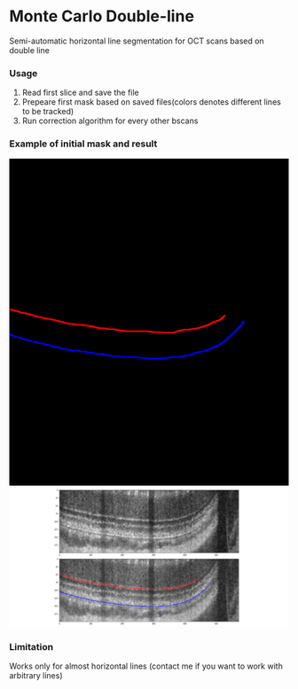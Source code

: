 # Monte Carlo Double-line

Semi-automatic horizontal line segmentation for OCT scans based on double line 

### Usage

1. Read first slice and save the file
2. Prepeare first mask based on saved files(colors denotes different lines to be tracked)
3. Run correction algorithm for every other bscans

### Example of initial mask and result
![Example mask](./imgs/mask_example.png)
![Example result](./imgs/example.png)

### Limitation

Works only for almost horizontal lines (contact me if you want to work with arbitrary lines)
